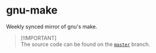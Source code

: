 # gnu-make
Weekly synced mirror of gnu's make.

> [!IMPORTANT]\
> The source code can be found on the [`master`](https://github.com/reposyncer/gnu-make/tree/master) branch.
